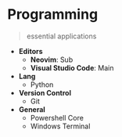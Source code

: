 # Programming
> essential applications

- **Editors**
   - **Neovim**: Sub
   - **Visual Studio Code**: Main
- **Lang**
   - Python
- **Version Control**
   - Git
- **General**
   - Powershell Core
   - Windows Terminal
